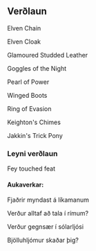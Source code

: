 ## Verðlaun
Elven Chain

Elven Cloak

Glamoured Studded Leather

Goggles of the Night

Pearl of Power

Winged Boots

Ring of Evasion

Keighton's Chimes

Jakkin's Trick Pony

### Leyni verðlaun
Fey touched feat
#### Aukaverkar:
Fjaðrir myndast á líkamanum

Verður alltaf að tala í rímum?

Verður gegnsær í sólarljósi

Bjölluhljómur skaðar þig?
